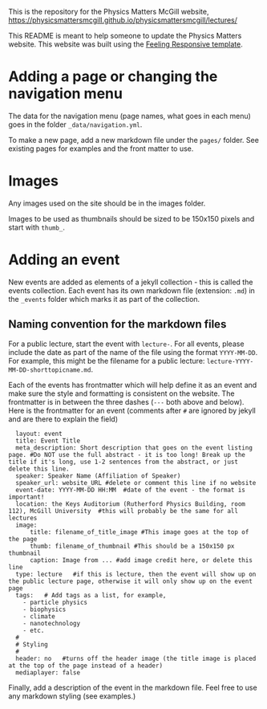 This is the repository for the Physics Matters McGill website, https://physicsmattersmcgill.github.io/physicsmattersmcgill/lectures/

This README is meant to help someone to update the Physics Matters website. This website was built using the [Feeling Responsive template](http://phlow.github.io/feeling-responsive/).

# Adding a page or changing the navigation menu
The data for the navigation menu (page names, what goes in each menu) goes in the folder `_data/navigation.yml`.

To make a new page, add a new markdown file under the `pages/` folder. See existing pages for examples and the front matter to use.

# Images  
Any images used on the site should be in the images folder.

Images to be used as thumbnails should be sized to be 150x150 pixels and start with `thumb_`.

# Adding an event
New events are added as elements of a jekyll collection - this is called the events collection. Each event has its own markdown file (extension: `.md`) in the `_events` folder which marks it as part of the collection.

## Naming convention for the markdown files
For a public lecture, start the event with `lecture-`. For all events, please include the date as part of the name of the file using the format `YYYY-MM-DD`.  For example, this might be the filename for a public lecture: `lecture-YYYY-MM-DD-shorttopicname.md`.

Each of the events has frontmatter which will help define it as an event and make sure the style and formatting is consistent on the website. The frontmatter is in between the three dashes (`---` both above and below). Here is the frontmatter for an event (comments after `#` are ignored by jekyll and are there to explain the field)
```
  layout: event
  title: Event Title
  meta_description: Short description that goes on the event listing page. #Do NOT use the full abstract - it is too long! Break up the title if it's long, use 1-2 sentences from the abstract, or just delete this line.
  speaker: Speaker Name (Affiliation of Speaker)
  speaker_url: website_URL #delete or comment this line if no website
  event-date: YYYY-MM-DD HH:MM  #date of the event - the format is important!
  location: the Keys Auditorium (Rutherford Physics Building, room 112), McGill University  #this will probably be the same for all lectures
  image:
      title: filename_of_title_image #This image goes at the top of the page
      thumb: filename_of_thumbnail #This should be a 150x150 px thumbnail
      caption: Image from ... #add image credit here, or delete this line
  type: lecture   #if this is lecture, then the event will show up on the public lecture page, otherwise it will only show up on the event page
  tags:   # Add tags as a list, for example,
    - particle physics
    - biophysics
    - climate
    - nanotechnology
    - etc.
  #
  # Styling
  #
  header: no   #turns off the header image (the title image is placed at the top of the page instead of a header)
  mediaplayer: false
  ```
  Finally, add a description of the event in the markdown file. Feel free to use any markdown styling (see examples.)
